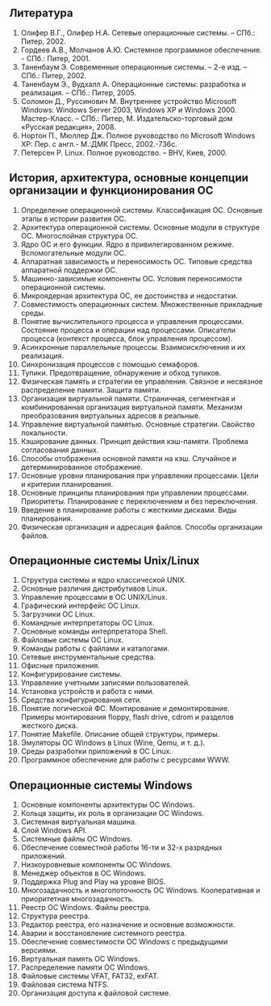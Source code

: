 ## Литература
1. Олифер В.Г., Олифер Н.А. Сетевые операционные системы. – СПб.: Питер, 2002. 
2. Гордеев А.В., Молчанов А.Ю. Системное программное обеспечение. - СПб.: Питер, 2001. 
3. Таненбаум Э. Современные операционные системы. – 2-е изд. – СПб.: Питер, 2002. 
4. Таненбаум Э., Вудхалл А. Операционные системы: разработка и реализация. – СПб.: Питер, 2005.
5. Соломон Д., Руссинович М. Внутреннее устройство Microsoft Windows: Windows Server 2003, Windows XP и Windows 2000. Мастер-Класс. – СПб.: Питер, М. Издательско-торговый дом «Русская редакция», 2008. 
6. Нортон П., Мюллер Дж. Полное руководство по Microsoft Windows XP: Пер. с англ.- М.:ДМК Пресс, 2002.-736с. 
7. Петерсен Р. Linux. Полное руководство. – BHV, Киев, 2000.

## История, архитектура, основные концепции организации и функционирования ОС
1. Определение операционной системы. Классификация ОС. Основные этапы в истории развития ОС. 
2. Архитектура операционной системы. Основные модули в структуре ОС. Многослойная структура ОС. 
3. Ядро ОС и его функции. Ядро в привилегированном режиме. Вспомогательные модули ОС. 
4. Аппаратная зависимость и переносимость ОС. Типовые средства аппаратной поддержки ОС. 
5. Машинно-зависимые компоненты ОС. Условия переносимости операционной системы. 
6. Микроядерная архитектура ОС, ее достоинства и недостатки. 
7. Совместимость операционных систем. Множественные прикладные среды. 
8. Понятие вычислительного процесса и управления процессами. Состояние процесса и операции над процессами. Описатели процесса (контекст процесса, блок управления процессом). 
9. Асинхронные параллельные процессы. Взаимоисключения и их реализация. 
10. Синхронизация процессов с помощью семафоров. 
11. Тупики. Предотвращение, обнаружение и обход тупиков. 
12. Физическая память и стратегии ее управления. Связное и несвязное распределение памяти. Защита памяти.
13. Организация виртуальной памяти. Страничная, сегментная и комбинированная организация виртуальной памяти. Механизм преобразования виртуальных адресов в реальные. 
14. Управление виртуальной памятью. Основные стратегии. Свойство локальности. 
15. Кэширование данных. Принцип действия кэш-памяти. Проблема согласования данных. 
16. Способы отображения основной памяти на кэш. Случайное и детерминированное отображение. 
17. Основные уровни планирования при управлении процессами. Цели и критерии планирования. 
18. Основные принципы планирования при управлении процессами. Приоритеты. Планирование с переключением и без переключения. 
19. Введение в планирование работы с жесткими дисками. Виды планирования.
20. Физическая организация и адресация файлов. Способы организации файлов.
## Операционные системы Unix/Linux
1. Структура системы и ядро классической UNIX. 
2. Основные различия дистрибутивов Linux. 
3. Управление процессами в ОС UNIX/Linux. 
4. Графический интерфейс ОС Linux. 
5. Загрузчики OC Linux. 
6. Командные интерпретаторы ОС Linux. 
7. Основные команды интерпретатора Shell. 
8. Файловые системы ОС Linux. 
9. Команды работы с файлами и каталогами. 
10. Сетевые инструментальные средства. 
11. Офисные приложения. 
12. Конфигурирование системы. 
13. Управление учетными записями пользователей. 
14. Установка устройств и работа с ними. 
15. Средства конфигурирования сети. 
16. Понятие логической ФС. Монтирование и демонтирование. Примеры монтирования floppy, flash drive, cdrom и разделов жесткого диска. 
17. Понятие Makefile. Описание общей структуры, примеры. 
18. Эмуляторы ОС Windows в Linux (Wine, Qemu, и т. д.). 
19. Среды разработки приложений в ОС Linux. 
20. Программное обеспечение для работы с ресурсами WWW.
## Операционные системы Windows
1. Основные компоненты архитектуры ОС Windows. 
2. Кольца защиты, их роль в организации ОС Windows. 
3. Системная виртуальная машина. 
4. Слой Windows API. 
5. Системные файлы ОС Windows. 
6. Обеспечение совместной работы 16-ти и 32-х разрядных приложений. 
7. Низкоуровневые компоненты ОС Windows. 
8. Менеджер объектов в ОС Windows. 
9. Поддержка Plug and Play на уровне BIOS. 
10. Многозадачность и многопоточность ОС Windows. Кооперативная и приоритетная многозадачность. 
11. Реестр ОС Windows. Файлы реестра.
12. Структура реестра.
13. Редактор реестра, его назначение и основные возможности. 
14. Аварии и восстановление системного реестра. 
15. Обеспечение совместимости ОС Windows с предыдущими версиями. 
16. Виртуальная память ОС Windows. 
17. Распределение памяти ОС Windows. 
18. Файловые системы VFAT, FAT32, exFAT. 
19. Файловая система NTFS. 
20. Организация доступа к файловой системе.